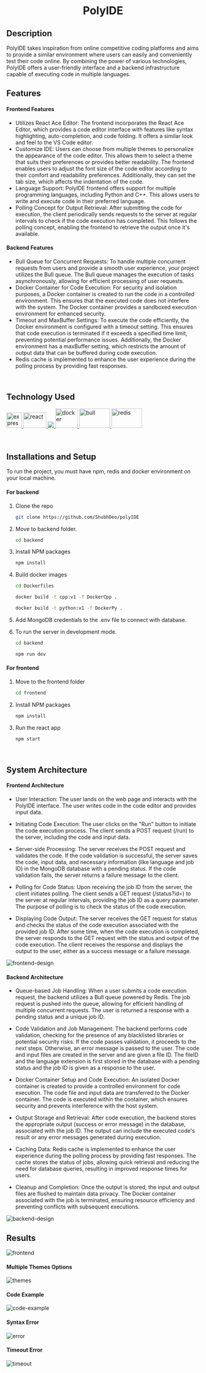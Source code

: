 <h1 align="center">PolyIDE</h1>

<!-- description -->
## Description

PolyIDE takes inspiration from online competitive coding platforms and aims to provide a similar environment where users can easily and conveniently test their code online. By combining the power of various technologies, PolyIDE offers a user-friendly interface and a backend infrastructure capable of executing code in multiple languages.
<br />

<!-- Features -->
## Features

#### Frontend Features
- Utilizes React Ace Editor: The frontend incorporates the React Ace Editor, which provides a code editor interface with features like syntax highlighting, auto-completion, and code folding. It offers a similar look and feel to the VS Code editor.
- Customize IDE: Users can choose from multiple themes to personalize the appearance of the code editor. This allows them to select a theme that suits their preferences or provides better readability. The frontend enables users to adjust the font size of the code editor according to their comfort and readability preferences. Additionally, they can set the tab size, which affects the indentation of the code.
- Language Support: PolyIDE frontend offers support for multiple programming languages, including Python and C++. This allows users to write and execute code in their preferred language.
- Polling Concept for Output Retrieval: After submitting the code for execution, the client periodically sends requests to the server at regular intervals to check if the code execution has completed. This follows the polling concept, enabling the frontend to retrieve the output once it's available.

#### Backend Features

 - Bull Queue for Concurrent Requests: 
 To handle multiple concurrent requests from users and provide a smooth user experience, your project utilizes the Bull queue. The Bull queue manages the execution of tasks asynchronously, allowing for efficient processing of user requests.
 - Docker Container for Code Execution: For security and isolation purposes, a Docker container is created to run the code in a controlled environment. This ensures that the executed code does not interfere with the system. The Docker container provides a sandboxed execution environment for enhanced security.
 - Timeout and MaxBuffer Settings: To execute the code efficiently, the Docker environment is configured with a timeout setting. This ensures that code execution is terminated if it exceeds a specified time limit, preventing potential performance issues. Additionally, the Docker environment has a maxBuffer setting, which restricts the amount of output data that can be buffered during code execution.
 -  Redis cache is implemented to enhance the user experience during the polling process by providing fast responses.
<br />

<!-- Tech Used -->
## Technology Used
<a href="https://expressjs.com" target="_blank"> <img src="https://www.vectorlogo.zone/logos/expressjs/expressjs-ar21.svg" alt="express" height="40"/> </a><a href="https://reactjs.org/" target="_blank"> <img src="https://upload.wikimedia.org/wikipedia/commons/a/a7/React-icon.svg" alt="react" width="60" height="40"/> </a><a href="https://nodejs.org" target="_blank"> <img src="https://img.icons8.com/color/48/000000/nodejs.png"/> </a>
<a href="https://www.docker.com/" target="_blank"> <img src="https://www.docker.com/sites/default/files/d8/styles/role_icon/public/2019-07/Moby-logo.png?itok=sYH_JEaJ" alt="docker" width="58" height="50"/> </a>
<a href="https://www.npmjs.com/package/bull" target="_blank">
   <img src="https://raw.githubusercontent.com/OptimalBits/bull/e4e64572a3ad259d9cb90d5dec81e8565eeadca1/support/logo%402x.png" alt="bull" width="80" height="50" />
</a>
<a href="https://redis.io" target="_blank">
   <img src="https://miro.medium.com/v2/resize:fit:1400/1*Jed-UVwaIqf16oq5f8ATDQ.png" alt="redis" width="80" height="50" />
</a>

<br />

<!-- Installations and Setup -->
## Installations and Setup

To run the project, you must have npm, redis and docker environment
on your local machine.

#### For backend

1. Clone the repo
   ```sh
   git clone https://github.com/ShubhDeo/polyIDE
   ```
2. Move to backend folder.
   ```sh
   cd backend
   ```
3. Install NPM packages
   ```sh
   npm install
   ```
4. Build docker images
   ```sh
   cd Dockerfiles
   ```
   ```sh
   docker build -t cpp:v1 -f DockerCpp .
   ```
   ```sh
   docker build -t python:v1 -f DockerPy .
   ```
5. Add MongoDB credentials to the .env file to connect with database. 

6. To run the server in development mode.
   ```sh
   cd backend
   ```
   ```sh
   npm run dev
   ```

#### For frontend

1. Move to the frontend folder
   ```sh
   cd frontend
   ```
2. Install NPM packages
   ```sh
   npm install
   ```
3. Run the react app
   ```sh
   npm start
   ```
<br />

<!-- design architecture -->
## System Architecture

#### Frontend Architecture

- User Interaction:
        The user lands on the web page and interacts with the PolyIDE interface.
        The user writes code in the code editor and provides input data.

- Initiating Code Execution:
The user clicks on the "Run" button to initiate the code execution process.
The client sends a POST request (/run) to the server, including the code and input data.

- Server-side Processing:
The server receives the POST request and validates the code.
If the code validation is successful, the server saves the code, input data, and necessary information (like language and job ID) in the MongoDB database with a pending status.
If the code validation fails, the server returns a failure message to the client.

- Polling for Code Status:
Upon receiving the job ID from the server, the client initiates polling.
The client sends a GET request (/status?id=) to the server at regular intervals, providing the job ID as a query parameter.
The purpose of polling is to check the status of the code execution.

- Displaying Code Output:
The server receives the GET request for status and checks the status of the code execution associated with the provided job ID.
After some time, when the code execution is completed, the server responds to the GET request with the status and output of the code execution.
The client receives the response and displays the output to the user, either as a success message or a failure message.

<img src="./frontend-design.jpg" alt="frontend-design"/>

#### Backend Architecture
- Queue-based Job Handling:
When a user submits a code execution request, the backend utilizes a Bull queue powered by Redis.
The job request is pushed into the queue, allowing for efficient handling of multiple concurrent requests.
The user is returned a response with a pending status and a unique job ID.

- Code Validation and Job Management:
The backend performs code validation, checking for the presence of any blacklisted libraries or potential security risks. If the code passes validation, it proceeds to the next steps. Otherwise, an error message is passed to the user.
The code and input files are created in the server and are given a file ID. The fileID and the language extension is first stored in the database with a pending status and the job ID is given as a response to the user.

- Docker Container Setup and Code Execution:
An isolated Docker container is created to provide a controlled environment for code execution.
The code file and input data are transferred to the Docker container.
The code is executed within the container, which ensures security and prevents interference with the host system.

- Output Storage and Retrieval:
After code execution, the backend stores the appropriate output (success or error message) in the database, associated with the job ID.
The output can include the executed code's result or any error messages generated during execution.

- Caching Data:
 Redis cache is implemented to enhance the user experience during the polling process by providing fast responses. The cache stores the status of jobs, allowing quick retrieval and reducing the need for database queries, resulting in improved response times for users.

- Cleanup and Completion:
Once the output is stored, the input and output files are flushed to maintain data privacy.
The Docker container associated with the job is terminated, ensuring resource efficiency and preventing conflicts with subsequent executions.

<img src="./backend-design.jpg" alt="backend-design"/>
<br />

<!-- outputs -->
## Results
<img src="./Frontend.png" alt="frontend"/>

#### Multiple Themes Options
<img src="./themes.png" alt="themes"/>

#### Code Example
<img src="./code example.png" alt="code-example"/>

#### Syntax Error
<img src="./error.png" alt="error"/>

#### Timeout Error
<img src="./timeout.png" alt="timeout"/>
